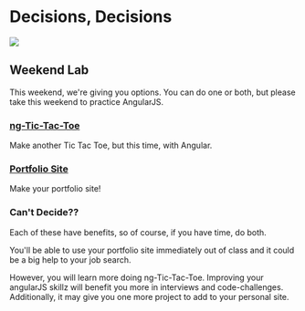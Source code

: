 # Decisions, Decisions
![](https://media.giphy.com/media/5wBBmDD10iAg/giphy.gif)
## Weekend Lab

This weekend, we're giving you options. You can do one or both, but please take this weekend to practice AngularJS.

### [ng-Tic-Tac-Toe](./options/ng-tic_tac_toe.md)

Make another Tic Tac Toe, but this time, with Angular.

### [Portfolio Site](./options/portfolio.md)

Make your portfolio site!

### Can't Decide??

Each of these have benefits, so of course, if you have time, do both.

You'll be able to use your portfolio site immediately out of class and it could be a big help to your job search.

However, you will learn more doing ng-Tic-Tac-Toe. Improving your angularJS skillz will benefit you more in interviews and code-challenges. Additionally, it may give you one more project to add to your personal site.
